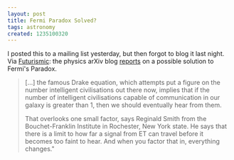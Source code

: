 ```yaml
---
layout: post
title: Fermi Paradox Solved?
tags: astronomy
created: 1235100320
---
```

I posted this to a mailing list yesterday, but then forgot to blog it last night.  Via [Futurismic](http://futurismic.com/2009/02/02/fermi-paradox-solved/):  the physics arXiv blog [reports](http://arxivblog.com/?p=1167) on a possible solution to Fermi's Paradox.<!--break-->

> [...] the famous Drake equation, which attempts put a figure on the
number intelligent civilisations out there now, implies that if the
number of intelligent civilisations capable of communication in our
galaxy is greater than 1, then we should eventually hear from them.
>
> That overlooks one small factor, says Reginald Smith from the
Bouchet-Franklin Institute in Rochester, New York state. He says that
there is a limit to how far a signal from ET can travel before it
becomes too faint to hear. And when you factor that in, everything
changes."



